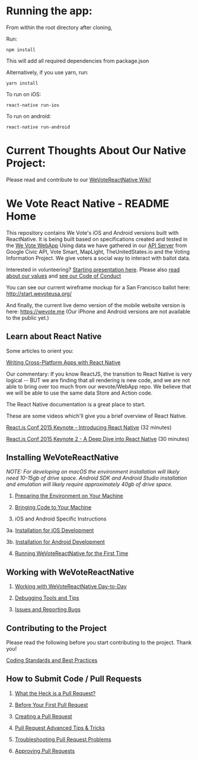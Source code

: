 # Running the app:

From within the root directory after cloning,


Run:

```
npm install
```

This will add all required dependencies from package.json

Alternatively, if you use yarn, run:

```
yarn install
```

To run on iOS:

```
react-native run-ios
```

To run on android:

```
react-native run-android
```

# Current Thoughts About Our Native Project:

Please read and contribute to our [WeVoteReactNative Wiki!](https://github.com/wevote/WeVoteReactNative/wiki)

# We Vote React Native - README Home

This repository contains We Vote's iOS and Android versions built with ReactNative. It is being built based on
 specifications created and tested in the [We Vote WebApp](https://github.com/wevote/WebApp) Using data we have
 gathered in our [API Server](https://api.wevoteusa.org/apis/v1/docs/) from
 Google Civic API, Vote Smart, MapLight, TheUnitedStates.io and the Voting Information Project.
We give voters a social way to interact with ballot data.

Interested in volunteering? [Starting presentation here](https://prezi.com/5v4drd74pt6n/we-vote-introduction-strategic-landscape/). Please also [read about our values](https://wevote.hackpad.com/Community-Rules-C0sn7DhZhDt) and [see our Code of Conduct](CODE_OF_CONDUCT.md)

You can see our current wireframe mockup for a San Francisco ballot here:
http://start.wevoteusa.org/

And finally, the current live demo version of the mobile website version is here: https://wevote.me
(Our iPhone and Android versions are not available to the public yet.)

## Learn about React Native

Some articles to orient you:

<a href="https://www.infoq.com/articles/react-native-introduction" target="_blank">Writing Cross-Platform Apps with React Native</a>

Our commentary: If you know ReactJS, the transition to React Native is very logical -- BUT we are finding that all rendering
is new code, and we are not able to bring over too much from our wevote/WebApp repo. We believe that we will be able to use the same data Store and Action code.

The React Native documentation is a great place to start.

These are some videos which'll give you a brief overview of React Native.

<a href="https://www.youtube.com/watch?v=KVZ-P-ZI6W4" target="_blank">React.js Conf 2015 Keynote - Introducing React Native</a> (32 minutes)

<a href="https://www.youtube.com/watch?v=7rDsRXj9-cU" target="_blank">React.js Conf 2015 Keynote 2 - A Deep Dive into React Native</a> (30 minutes)


## Installing WeVoteReactNative

*NOTE: For developing on macOS the environment installation will likely need
10-15gb of drive space.  Android SDK and Android Studio installation and emulation will likely require approximately 40gb of drive space.*

1. [Preparing the Environment on Your Machine](docs/installing/ENVIRONMENT.md)

2. [Bringing Code to Your Machine](docs/installing/CLONING_CODE.md)

3. iOS and Android Specific Instructions

3a. [Installation for iOS Development](docs/installing/ENVIRONMENT_IOS.md)

3b. [Installation for Android Development](docs/installing/ENVIRONMENT_ANDROID.md)

4. [Running WeVoteReactNative for the First Time](docs/installing/RUNNING_FIRST_TIME.md)

## Working with WeVoteReactNative
1. [Working with WeVoteReactNative Day-to-Day](docs/working/README_WORKING_WITH_REACT_NATIVE.md)

2. [Debugging Tools and Tips](docs/working/DEBUGGING_TOOLS.md)

3. [Issues and Reporting Bugs](docs/working/ISSUES.md)

## Contributing to the Project
Please read the following before you start contributing to the project. Thank you!

[Coding Standards and Best Practices](docs/contributing/CONTRIBUTING_STANDARDS.md)

## How to Submit Code / Pull Requests
1. [What the Heck is a Pull Request?](docs/contributing/PULL_REQUEST_BACKGROUND.md)

2. [Before Your First Pull Request](docs/contributing/PULL_REQUEST_SETUP.md)

3. [Creating a Pull Request](docs/contributing/CREATING_PULL_REQUEST.md)

4. [Pull Request Advanced Tips & Tricks](docs/contributing/PULL_REQUEST_ADVANCED.md)

5. [Troubleshooting Pull Request Problems](docs/contributing/PULL_REQUEST_TROUBLESHOOTING.md)

6. [Approving Pull Requests](docs/contributing/APPROVING_PULL_REQUESTS.md)

